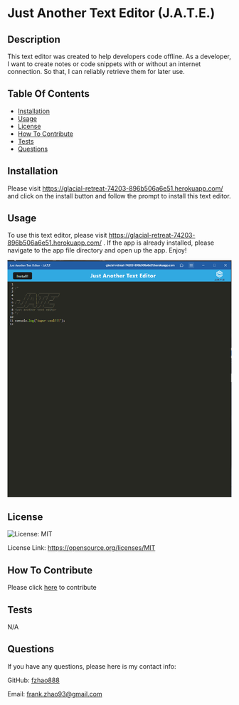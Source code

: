 # Just Another Text Editor (J.A.T.E.)

## Description

This text editor was created to help developers code offline. As a developer, I want to create notes or code snippets with or without an internet connection. So that, I can reliably retrieve them for later use.

## Table Of Contents

- [Installation](#installation)
- [Usage](#usage)
- [License](#license)
- [How To Contribute](#how-to-contribute)
- [Tests](#tests)
- [Questions](#questions)

## Installation

Please visit https://glacial-retreat-74203-896b506a6e51.herokuapp.com/ and click on the install button and follow the prompt to install this text editor.

## Usage

To use this text editor, please visit https://glacial-retreat-74203-896b506a6e51.herokuapp.com/ .  If the app is already installed, please navigate to the app file directory and open up the app.  Enjoy!

![screenshot of jate](jate.png)



## License

![License: MIT](https://img.shields.io/badge/License-MIT-yellow.svg)

License Link: https://opensource.org/licenses/MIT

## How To Contribute

Please click [here](github.com/fzhao888/Text-Editor) to contribute 

## Tests

N/A

## Questions

If you have any questions, please here is my contact info:

GitHub: [fzhao888](https://github.com/fzhao888)

Email: frank.zhao93@gmail.com
